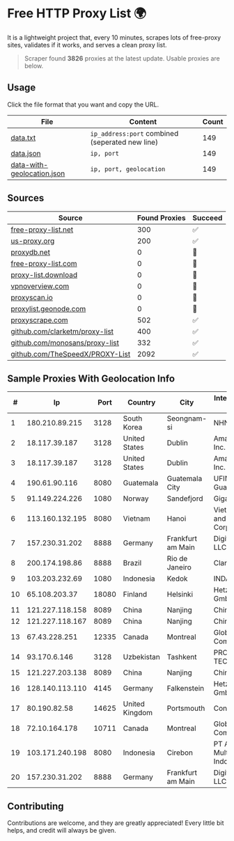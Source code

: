 
# Free HTTP Proxy List 🌍

It is a lightweight project that, every 10 minutes, scrapes lots of free-proxy sites, validates if it works, and serves a clean proxy list.


> Scraper found **3826** proxies at the latest update. Usable proxies are below.

## Usage

Click the file format that you want and copy the URL.


|File|Content|Count|
|----|-------|-----|
|[data.txt](https://raw.githubusercontent.com/themiralay/Proxy-List-World/master/data.txt)|`ip_address:port` combined (seperated new line)|149|
|[data.json](https://raw.githubusercontent.com/themiralay/Proxy-List-World/master/data.json)|`ip, port`|149|
|[data-with-geolocation.json](https://raw.githubusercontent.com/themiralay/Proxy-List-World/master/data-with-geolocation.json)|`ip, port, geolocation`|149|

## Sources

|Source|Found Proxies|Succeed|
|------|-------------|-------|
|[free-proxy-list.net](https://free-proxy-list.net)|300|✅|
|[us-proxy.org](https://www.us-proxy.org)|200|✅|
|[proxydb.net](http://proxydb.net)|0|🚫|
|[free-proxy-list.com](https://free-proxy-list.com/?page=&port=&type%5B%5D=http&type%5B%5D=https&up_time=0&search=Search)|0|🚫|
|[proxy-list.download](https://www.proxy-list.download/HTTP)|0|🚫|
|[vpnoverview.com](https://vpnoverview.com/privacy/anonymous-browsing/free-proxy-servers)|0|🚫|
|[proxyscan.io](https://www.proxyscan.io)|0|🚫|
|[proxylist.geonode.com](https://proxylist.geonode.com/api/proxy-list?limit=300&page=1&sort_by=lastChecked&sort_type=desc&protocols=http,https)|0|🚫|
|[proxyscrape.com](https://api.proxyscrape.com/v2/?request=displayproxies&protocol=http&timeout=10000&country=all&ssl=all&anonymity=all)|502|✅|
|[github.com/clarketm/proxy-list](https://raw.githubusercontent.com/clarketm/proxy-list/master/proxy-list-raw.txt)|400|✅|
|[github.com/monosans/proxy-list](https://raw.githubusercontent.com/monosans/proxy-list/main/proxies/http.txt)|332|✅|
|[github.com/TheSpeedX/PROXY-List](https://raw.githubusercontent.com/TheSpeedX/PROXY-List/master/http.txt)|2092|✅|


## Sample Proxies With Geolocation Info

|#|Ip|Port|Country|City|Internet Service Provider|
|-|--|----|-------|----|-------------------------|
|1|180.210.89.215|3128|South Korea|Seongnam-si|NHNCLOUD|
|2|18.117.39.187|3128|United States|Dublin|Amazon.com, Inc.|
|3|18.117.39.187|3128|United States|Dublin|Amazon.com, Inc.|
|4|190.61.90.116|8080|Guatemala|Guatemala City|UFINET Guatemala S. A|
|5|91.149.224.226|1080|Norway|Sandefjord|Gigahost|
|6|113.160.132.195|8080|Vietnam|Hanoi|VietNam Post and Telecom Corporation|
|7|157.230.31.202|8888|Germany|Frankfurt am Main|DigitalOcean, LLC|
|8|200.174.198.86|8888|Brazil|Rio de Janeiro|Claro S.A|
|9|103.203.232.69|1080|Indonesia|Kedok|INDANA|
|10|65.108.203.37|18080|Finland|Helsinki|Hetzner Online GmbH|
|11|121.227.118.158|8089|China|Nanjing|China Telecom|
|12|121.227.118.167|8089|China|Nanjing|China Telecom|
|13|67.43.228.251|12335|Canada|Montreal|GloboTech Communications|
|14|93.170.6.146|3128|Uzbekistan|Tashkent|PRO DATA-TECH Ltd.|
|15|121.227.203.138|8089|China|Nanjing|China Telecom|
|16|128.140.113.110|4145|Germany|Falkenstein|Hetzner Online GmbH|
|17|80.190.82.58|14625|United Kingdom|Portsmouth|Contabo GmbH|
|18|72.10.164.178|10711|Canada|Montreal|GloboTech Communications|
|19|103.171.240.198|8080|Indonesia|Cirebon|PT Abs Multimedia Indonesia|
|20|157.230.31.202|8888|Germany|Frankfurt am Main|DigitalOcean, LLC|



## Contributing

Contributions are welcome, and they are greatly appreciated! Every
little bit helps, and credit will always be given.

